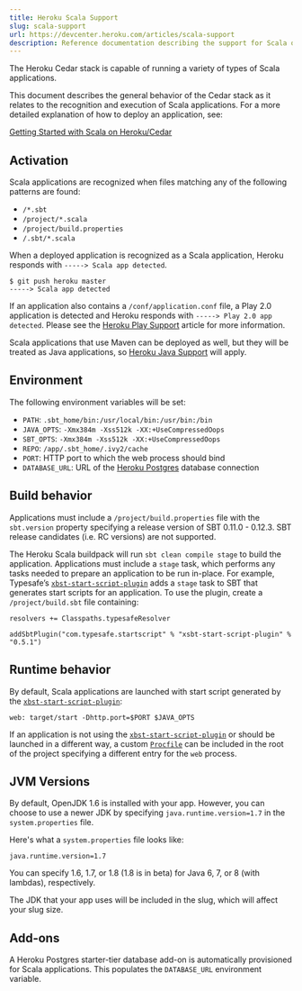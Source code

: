 ```yaml
---
title: Heroku Scala Support
slug: scala-support
url: https://devcenter.heroku.com/articles/scala-support
description: Reference documentation describing the support for Scala on Heroku's Cedar stack.
---
```


The Heroku Cedar stack is capable of running a variety of types of Scala applications.

This document describes the general behavior of the Cedar stack as it relates to the recognition and execution of Scala applications. For a more detailed explanation of how to deploy an application, see:

[Getting Started with Scala on Heroku/Cedar](http://devcenter.heroku.com/articles/scala)

## Activation
Scala applications are recognized when files matching any of the following patterns are found:

 - `/*.sbt`
 - `/project/*.scala`
 - `/project/build.properties`
 - `/.sbt/*.scala`

When a deployed application is recognized as a Scala application, Heroku responds with `-----> Scala app detected`.

```term
$ git push heroku master
-----> Scala app detected
```

If an application also contains a `/conf/application.conf` file, a Play 2.0 application is detected and Heroku responds with `-----> Play 2.0 app detected`. Please see the [Heroku Play Support](play-support) article for more information.

Scala applications that use Maven can be deployed as well, but they will be treated as Java applications, so [Heroku Java Support](java-support) will apply.

## Environment
The following environment variables will be set:

 - `PATH`: `.sbt_home/bin:/usr/local/bin:/usr/bin:/bin`
 - `JAVA_OPTS`: `-Xmx384m -Xss512k -XX:+UseCompressedOops`
 - `SBT_OPTS`: `-Xmx384m -Xss512k -XX:+UseCompressedOops`
 - `REPO`: `/app/.sbt_home/.ivy2/cache`
 - `PORT`: HTTP port to which the web process should bind
 - `DATABASE_URL`: URL of the [Heroku Postgres](heroku-postgresql) database connection

## Build behavior

Applications must include a `/project/build.properties` file with the `sbt.version` property specifying a release version of SBT 0.11.0 - 0.12.3. SBT release candidates (i.e. RC versions) are not supported.

The Heroku Scala buildpack will run `sbt clean compile stage` to build the application. Applications must include a `stage` task, which performs any tasks needed to prepare an application to be run in-place. For example, Typesafe’s [`xbst-start-script-plugin`](http://github.com/typesafehub/xsbt-start-script-plugin) adds a `stage` task to SBT that generates start scripts for an application. To use the plugin, create a `/project/build.sbt` file containing:

```
resolvers += Classpaths.typesafeResolver

addSbtPlugin("com.typesafe.startscript" % "xsbt-start-script-plugin" % "0.5.1")
```

## Runtime behavior
By default, Scala applications are launched with start script generated by the [`xbst-start-script-plugin`](http://github.com/typesafehub/xsbt-start-script-plugin):

```
web: target/start -Dhttp.port=$PORT $JAVA_OPTS
```

If an application is not using the [`xbst-start-script-plugin`](http://github.com/typesafehub/xsbt-start-script-plugin) or should be launched in a different way, a custom [`Procfile`](https://devcenter.heroku.com/articles/procfile) can be included in the root of the project specifying a different entry for the `web` process.

## JVM Versions
By default, OpenJDK 1.6 is installed with your app. However, you can choose to use a newer JDK by specifying `java.runtime.version=1.7` in the `system.properties` file.

Here's what a `system.properties` file looks like:

```term
java.runtime.version=1.7
```

You can specify 1.6, 1.7, or 1.8 (1.8 is in beta) for Java 6, 7, or 8 (with lambdas), respectively.

The JDK that your app uses will be included in the slug, which will affect your slug size.

## Add-ons

A Heroku Postgres starter-tier database add-on is automatically provisioned for Scala applications. This populates the `DATABASE_URL` environment variable.